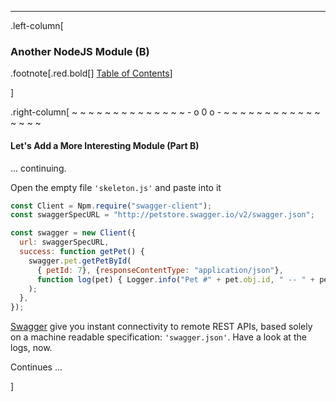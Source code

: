 ---
.left-column[
  ### Another NodeJS Module (B)
.footnote[.red.bold[] [Table of Contents](./)] 
<!-- H -->]
.right-column[
~ ~ ~ ~ ~ ~ ~ ~ ~ ~ ~ ~ ~ ~ - o 0 o - ~ ~ ~ ~ ~ ~ ~ ~ ~ ~ ~ ~ ~ ~ ~ ~

#### Let's Add a More Interesting Module (Part B)

... continuing.

Open the empty file ```'skeleton.js'``` and paste into it

```javascript
const Client = Npm.require("swagger-client");
const swaggerSpecURL = "http://petstore.swagger.io/v2/swagger.json";

const swagger = new Client({
  url: swaggerSpecURL,
  success: function getPet() {
    swagger.pet.getPetById(
      { petId: 7}, {responseContentType: "application/json"},
      function log(pet) { Logger.info("Pet #" + pet.obj.id, " -- " + pet.obj.name);  }
    );
  },
});
```
[Swagger](http://petstore.swagger.io/#!/pet/getPetById) give you instant connectivity to remote REST APIs, based solely on a machine readable specification: ```'swagger.json'```. Have a look at the logs, now.

Continues ...


<!-- B -->]
